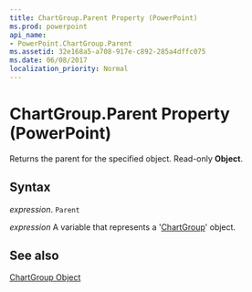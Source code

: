```yaml
---
title: ChartGroup.Parent Property (PowerPoint)
ms.prod: powerpoint
api_name:
- PowerPoint.ChartGroup.Parent
ms.assetid: 32e168a5-a708-917e-c892-285a4dffc075
ms.date: 06/08/2017
localization_priority: Normal
---
```



# ChartGroup.Parent Property (PowerPoint)

Returns the parent for the specified object. Read-only  **Object**.


## Syntax

 _expression_. `Parent`

_expression_ A variable that represents a '[ChartGroup](PowerPoint.ChartGroup.md)' object.


## See also


[ChartGroup Object](PowerPoint.ChartGroup.md)

